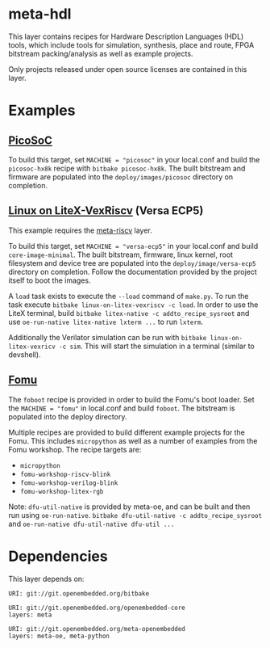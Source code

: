 # meta-hdl

This layer contains recipes for Hardware Description Languages (HDL) tools,
which include tools for simulation, synthesis, place and route, FPGA bitstream
packing/analysis as well as example projects.

Only projects released under open source licenses are contained in this layer.

# Examples

## [PicoSoC](https://github.com/cliffordwolf/picorv32/tree/master/picosoc)

To build this target, set `MACHINE = "picosoc"` in your local.conf and build the
`picosoc-hx8k` recipe with `bitbake picosoc-hx8k`. The built bitstream and
firmware are populated into the `deploy/images/picosoc` directory on completion.

## [Linux on LiteX-VexRiscv](https://github.com/litex-hub/linux-on-litex-vexriscv) (Versa ECP5)

This example requires the [meta-riscv](https://github.com/riscv/meta-riscv) layer.

To build this target, set `MACHINE = "versa-ecp5"` in your local.conf and build
`core-image-minimal`. The built bitstream, firmware, linux kernel, root
filesystem and device tree are populated into the `deploy/image/versa-ecp5`
directory on completion. Follow the documentation provided by the project itself
to boot the images.

A `load` task exists to execute the `--load` command of `make.py`. To run the
task execute `bitbake linux-on-litex-vexriscv -c load`. In order to use the
LiteX terminal, build `bitbake litex-native -c addto_recipe_sysroot` and use
`oe-run-native litex-native lxterm ...` to run `lxterm`.

Additionally the Verilator simulation can be run with `bitbake
linux-on-litex-vexricv -c sim`. This will start the simulation in a
terminal (similar to devshell).

## [Fomu](https://tomu.im/)

The `foboot` recipe is provided in order to build the Fomu's boot loader. Set
the `MACHINE = "fomu"` in local.conf and build `foboot`. The bitstream is
populated into the deploy directory.

Multiple recipes are provided to build different example projects for the Fomu.
This includes `micropython` as well as a number of examples from the Fomu
workshop. The recipe targets are:

- `micropython`
- `fomu-workshop-riscv-blink`
- `fomu-workshop-verilog-blink`
- `fomu-workshop-litex-rgb`

Note: `dfu-util-native` is provided by meta-oe, and can be built and then run
using `oe-run-native`. `bitbake dfu-util-native -c addto_recipe_sysroot` and
`oe-run-native dfu-util-native dfu-util ...`

# Dependencies

This layer depends on:

	URI: git://git.openembedded.org/bitbake

	URI: git://git.openembedded.org/openembedded-core
	layers: meta

	URI: git://git.openembedded.org/meta-openembedded
	layers: meta-oe, meta-python

